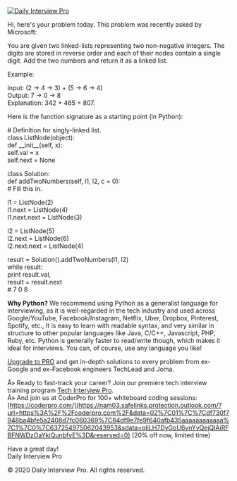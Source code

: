 [![Daily Interview Pro](http://sea.dailyinterviewpro.com/logo-small.png)](https://nam03.safelinks.protection.outlook.com/?url=http%3A%2F%2Fwww.dailyinterviewpro.com%2F&data=02%7C01%7C%7Cdf730f7948ba4bfe5a2408d7fc060369%7C84df9e7fe9f640afb435aaaaaaaaaaaa%7C1%7C0%7C637254975062038972&sdata=WAQLet2jjyb9xyw0vrJcAiOR7TI2%2F5AXDG2%2F8WWsfW4%3D&reserved=0)

Hi, here's your problem today. This problem was recently asked by Microsoft:  
  
You are given two linked-lists representing two non-negative integers. The digits are stored in reverse order and each of their nodes contain a single digit. Add the two numbers and return it as a linked list.  
  
Example:

Input: (2 -> 4 -> 3) + (5 -> 6 -> 4)  
Output: 7 -> 0 -> 8  
Explanation: 342 + 465 = 807.  

Here is the function signature as a starting point (in Python):  
  

\# Definition for singly-linked list.  
class ListNode(object):  
 def \_\_init\_\_(self, x):  
 self.val \= x  
 self.next \= None  
  
class Solution:  
 def addTwoNumbers(self, l1, l2, c \= 0):  
 \# Fill this in.  
  
l1 \= ListNode(2)  
l1.next \= ListNode(4)  
l1.next.next \= ListNode(3)  
  
l2 \= ListNode(5)  
l2.next \= ListNode(6)  
l2.next.next \= ListNode(4)  
  
result \= Solution().addTwoNumbers(l1, l2)  
while result:  
 print result.val,  
 result \= result.next  
\# 7 0 8  

  
**Why Python?** We recommend using Python as a generalist language for interviewing, as it is well-regarded in the tech industry and used across Google/YouTube, Facebook/Instagram, Netflix, Uber, Dropbox, Pinterest, Spotify, etc., It is easy to learn with readable syntax, and very similar in structure to other popular languages like Java, C/C++, Javascript, PHP, Ruby, etc. Python is generally faster to read/write though, which makes it ideal for interviews. You can, of course, use any language you like!  
  
[Upgrade to PRO](https://nam03.safelinks.protection.outlook.com/?url=https%3A%2F%2Fwww.techseries.dev%2Foffers%2Fvb9SVFHL%2Fcheckout&data=02%7C01%7C%7Cdf730f7948ba4bfe5a2408d7fc060369%7C84df9e7fe9f640afb435aaaaaaaaaaaa%7C1%7C0%7C637254975062038972&sdata=d5931L%2FkYD6bHCfUqSpgKhn09s4Ug6X4Y3TJddR%2BmLI%3D&reserved=0) and get in-depth solutions to every problem from ex-Google and ex-Facebook engineers TechLead and Joma.  
  
Â» Ready to fast-track your career? Join our premiere tech interview training program [Tech Interview Pro](https://nam03.safelinks.protection.outlook.com/?url=https%3A%2F%2Fwww.techseries.dev%2Finterview-details&data=02%7C01%7C%7Cdf730f7948ba4bfe5a2408d7fc060369%7C84df9e7fe9f640afb435aaaaaaaaaaaa%7C1%7C0%7C637254975062043953&sdata=m6DYSoodfF0OG9VGpjmm1WrigX0selkTrnp9sbBCONk%3D&reserved=0).  
Â» And join us at CoderPro for 100+ whiteboard coding sessions: [https://coderpro.com/](https://nam03.safelinks.protection.outlook.com/?url=https%3A%2F%2Fcoderpro.com%2F&data=02%7C01%7C%7Cdf730f7948ba4bfe5a2408d7fc060369%7C84df9e7fe9f640afb435aaaaaaaaaaaa%7C1%7C0%7C637254975062043953&sdata=qIiLH7DyGoU6ynYvQejQIAiRFBFNWDzOaYkiQunbfvE%3D&reserved=0) (20% off now, limited time)  
  
Have a great day!  
Daily Interview Pro

© 2020 Daily Interview Pro. All rights reserved.
